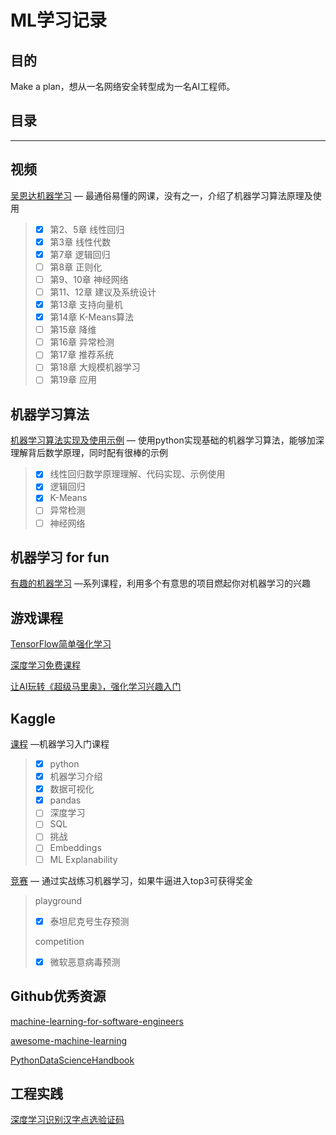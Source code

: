 # ML学习记录


## 目的

Make a plan，想从一名网络安全转型成为一名AI工程师。

## 目录

---

## 视频

[吴恩达机器学习](https://study.163.com/course/courseMain.htm?courseId=1004570029) — 最通俗易懂的网课，没有之一，介绍了机器学习算法原理及使用

> - [x] 第2、5章 线性回归
> - [x] 第3章 线性代数
> - [x] 第7章 逻辑回归
> - [ ] 第8章 正则化
> - [ ] 第9、10章 神经网络
> - [ ] 第11、12章 建议及系统设计
> - [x] 第13章 支持向量机
> - [x] 第14章 K-Means算法
> - [ ] 第15章 降维
> - [ ] 第16章 异常检测
> - [ ] 第17章 推荐系统
> - [ ] 第18章 大规模机器学习
> - [ ] 第19章 应用

## 机器学习算法

[机器学习算法实现及使用示例](https://github.com/trekhleb/homemade-machine-learning) — 使用python实现基础的机器学习算法，能够加深理解背后数学原理，同时配有很棒的示例

> - [x] 线性回归数学原理理解、代码实现、示例使用
> - [x] 逻辑回归
> - [x] K-Means
> - [ ] 异常检测
> - [ ] 神经网络

## 机器学习 for fun

[有趣的机器学习](https://medium.com/@ageitgey/machine-learning-is-fun-80ea3ec3c471) —系列课程，利用多个有意思的项目燃起你对机器学习的兴趣

## 游戏课程

[TensorFlow简单强化学习](https://medium.com/emergent-future/simple-reinforcement-learning-with-tensorflow-part-0-q-learning-with-tables-and-neural-networks-d195264329d0)

[深度学习免费课程](https://simoninithomas.github.io/Deep_reinforcement_learning_Course/)

[让AI玩转《超级马里奥》，强化学习兴趣入门](https://zhuanlan.zhihu.com/p/53907806)

## Kaggle

[课程](https://www.kaggle.com/learn/overview) —机器学习入门课程

> - [x] python
> - [x] 机器学习介绍
> - [x] 数据可视化
> - [x] pandas
> - [ ] 深度学习
> - [ ] SQL
> - [ ] 挑战
> - [ ] Embeddings
> - [ ] ML Explanability

[竞赛](https://www.kaggle.com/competitions) — 通过实战练习机器学习，如果牛逼进入top3可获得奖金

> playground
>
> - [x] 泰坦尼克号生存预测
>
> competition
>
> - [x] 微软恶意病毒预测

## Github优秀资源

[machine-learning-for-software-engineers](https://github.com/ZuzooVn/machine-learning-for-software-engineers)

[awesome-machine-learning](https://github.com/josephmisiti/awesome-machine-learning)

[PythonDataScienceHandbook](https://github.com/jakevdp/PythonDataScienceHandbook)

## 工程实践

[深度学习识别汉字点选验证码](https://houugen.fun/2019/01/04/%E6%B7%B1%E5%BA%A6%E5%AD%A6%E4%B9%A0%E8%AF%86%E5%88%AB%E6%B1%89%E5%AD%97%E7%82%B9%E9%80%89%E9%AA%8C%E8%AF%81%E7%A0%81/)

